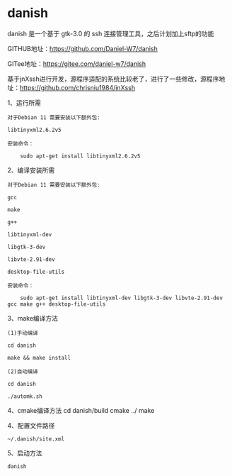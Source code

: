# danish
danish 是一个基于 gtk-3.0 的 ssh 连接管理工具，之后计划加上sftp的功能

GITHUB地址：https://github.com/Daniel-W7/danish

GITee地址：https://gitee.com/daniel-w7/danish

基于jnXssh进行开发，源程序适配的系统比较老了，进行了一些修改，源程序地址：https://github.com/chrisniu1984/jnXssh

1、运行所需

	对于Debian 11 需要安装以下额外包:

	libtinyxml2.6.2v5

	安装命令：

		sudo apt-get install libtinyxml2.6.2v5

2、编译安装所需

	对于Debian 11 需要安装以下额外包:

	gcc

	make

	g++
	
	libtinyxml-dev
	
	libgtk-3-dev

	libvte-2.91-dev

	desktop-file-utils

	安装命令：

		sudo apt-get install libtinyxml-dev libgtk-3-dev libvte-2.91-dev gcc make g++ desktop-file-utils

3、make编译方法

	(1)手动编译
	
	cd danish
	
	make && make install

	(2)自动编译
	
	cd danish
	
	./automk.sh

4、cmake编译方法
	cd danish/build
	cmake ../
	make

4、配置文件路径

	~/.danish/site.xml

5、启动方法
	
	danish

